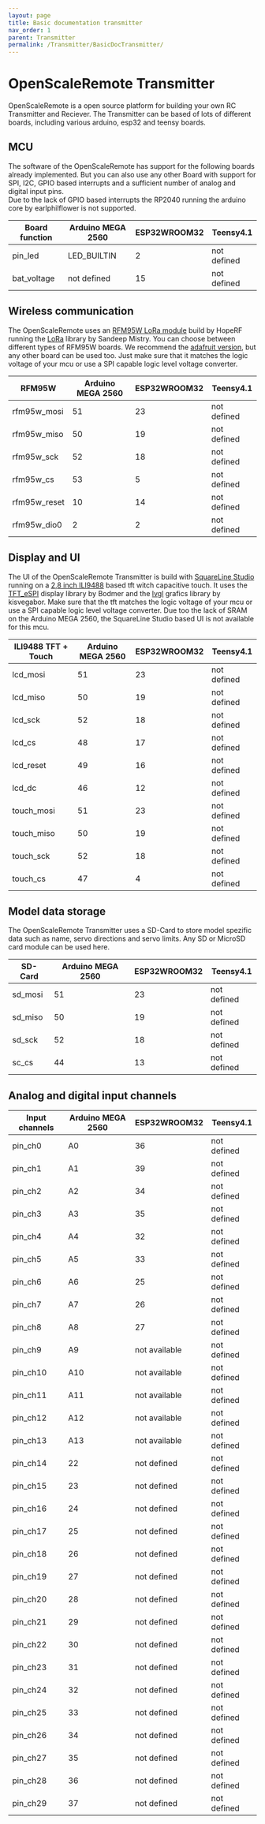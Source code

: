 ```yaml
---
layout: page
title: Basic documentation transmitter
nav_order: 1
parent: Transmitter
permalink: /Transmitter/BasicDocTransmitter/
---
```


# OpenScaleRemote Transmitter

OpenScaleRemote is a open source platform for building your own RC Transmitter and Reciever. The Transmitter can be based of lots of different boards, including various arduino, esp32 and teensy boards.

## MCU

The software of the OpenScaleRemote has support for the following boards already implemented. But you can also use any other Board with support for SPI, I2C, GPIO based interrupts and a sufficient number of analog and digital input pins.  
Due to the lack of GPIO based interrupts the RP2040 running the arduino core by earlphilflower is not supported.

Board function | Arduino MEGA 2560 | ESP32WROOM32 | Teensy4.1
-------- | -------- | -------- | --------
pin_led | LED_BUILTIN | 2 | not defined
bat_voltage | not defined | 15 | not defined

## Wireless communication

The OpenScaleRemote uses an [RFM95W LoRa module](https://www.hoperf.com/modules/lora/RFM95W.html) build by HopeRF running the [LoRa](https://github.com/sandeepmistry/arduino-LoRa) library by Sandeep Mistry. You can choose between different types of RFM95W boards. We recommend the [adafruit version](https://www.adafruit.com/product/3072), but any other board can be used too. Just make sure that it matches the logic voltage of your mcu or use a SPI capable logic level voltage converter.

RFM95W | Arduino MEGA 2560 | ESP32WROOM32 | Teensy4.1
-------- | -------- | -------- | --------
rfm95w_mosi | 51 | 23 | not defined
rfm95w_miso | 50 | 19 | not defined
rfm95w_sck | 52 | 18 | not defined
rfm95w_cs | 53 | 5 | not defined
rfm95w_reset | 10 | 14 | not defined
rfm95w_dio0 | 2 | 2 | not defined

## Display and UI

The UI of the OpenScaleRemote Transmitter is build with [SquareLine Studio](https://squareline.io/) running on a [2,8 inch ILI9488](https://www.az-delivery.de/en/products/2-8-zoll-lcd-tft-touch-display) based tft witch capacitive touch. It uses the [TFT_eSPI](https://github.com/Bodmer/TFT_eSPI) display library by Bodmer and the [lvgl](https://lvgl.io/) grafics library by kisvegabor. Make sure that the tft matches the logic voltage of your mcu or use a SPI capable logic level voltage converter.
Due too the lack of SRAM on the Arduino MEGA 2560, the SquareLine Studio based UI is not available for this mcu.

ILI9488 TFT + Touch | Arduino MEGA 2560 | ESP32WROOM32 | Teensy4.1
-------- | -------- | -------- | --------
lcd_mosi | 51 | 23 | not defined
lcd_miso | 50 | 19 | not defined
lcd_sck | 52 | 18 | not defined
lcd_cs | 48 | 17 | not defined
lcd_reset | 49 | 16 | not defined
lcd_dc | 46 | 12 | not defined
touch_mosi | 51 | 23 | not defined
touch_miso | 50 | 19 | not defined
touch_sck | 52 | 18 | not defined
touch_cs | 47 | 4 | not defined

## Model data storage

The OpenScaleRemote Transmitter uses a SD-Card to store model spezific data such as name, servo directions and servo limits. Any SD or MicroSD card module can be used here.

SD-Card | Arduino MEGA 2560 | ESP32WROOM32 | Teensy4.1
-------- | -------- | -------- | --------
sd_mosi | 51 | 23 | not defined
sd_miso | 50 | 19 | not defined
sd_sck | 52 | 18 | not defined
sc_cs | 44 | 13 | not defined

## Analog and digital input channels

Input channels | Arduino MEGA 2560 | ESP32WROOM32 | Teensy4.1
-------- | -------- | -------- | --------
pin_ch0 | A0 | 36 | not defined
pin_ch1 | A1 | 39 | not defined
pin_ch2 | A2 | 34 | not defined
pin_ch3 | A3 | 35 | not defined
pin_ch4 | A4 | 32 | not defined
pin_ch5 | A5 | 33 | not defined
pin_ch6 | A6 | 25 | not defined
pin_ch7 | A7 | 26 | not defined
pin_ch8 | A8 | 27 | not defined
pin_ch9 | A9 | not available | not defined
pin_ch10 | A10 | not available | not defined
pin_ch11 | A11 | not available | not defined
pin_ch12 | A12 | not available | not defined
pin_ch13 | A13 | not available | not defined
pin_ch14 | 22 | not defined | not defined
pin_ch15 | 23 | not defined | not defined
pin_ch16 | 24 | not defined | not defined
pin_ch17 | 25 | not defined | not defined
pin_ch18 | 26 | not defined | not defined
pin_ch19 | 27 | not defined | not defined
pin_ch20 | 28 | not defined | not defined
pin_ch21 | 29 | not defined | not defined
pin_ch22 | 30 | not defined | not defined
pin_ch23 | 31 | not defined | not defined
pin_ch24 | 32 | not defined | not defined
pin_ch25 | 33 | not defined | not defined
pin_ch26 | 34 | not defined | not defined
pin_ch27 | 35 | not defined | not defined
pin_ch28 | 36 | not defined | not defined
pin_ch29 | 37 | not defined | not defined
